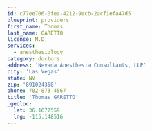 ```yaml
---
id: c77ee706-0fea-4212-9acb-2acf1efa47d5
blueprint: providers
first_name: Thomas
last_name: GARETTO
license: M.D.
services:
  - anesthesiology
category: doctors
address: 'Nevada Anesthesia Consultants, LLP'
city: 'Las Vegas'
state: NV
zip: '891024358'
phone: 702-873-4567
title: 'Thomas GARETTO'
_geoloc:
  lat: 36.1672559
  lng: -115.148516
---
```

